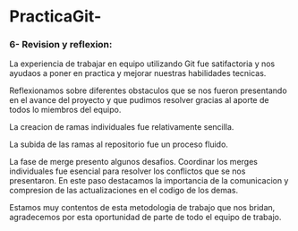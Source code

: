 # PracticaGit-


### 6- Revision y reflexion:

La experiencia de trabajar en equipo utilizando Git fue satifactoria y nos ayudaos a poner en practica y mejorar nuestras habilidades tecnicas.

Reflexionamos sobre diferentes obstaculos que se nos fueron presentando en el avance del proyecto y que pudimos resolver gracias al aporte de todos lo miembros del equipo.

La creacion de ramas individuales fue relativamente sencilla.

La subida de las ramas al repositorio fue un proceso fluido. 

La fase de merge presento algunos desafios. Coordinar los merges individuales fue esencial para resolver los conflictos que se nos presentaron. 
En este paso destacamos la importancia de la comunicacion y compresion de las actualizaciones en el codigo de los demas.

Estamos muy contentos de esta metodologia de trabajo que nos bridan, agradecemos por esta oportunidad de parte de todo el equipo de trabajo.